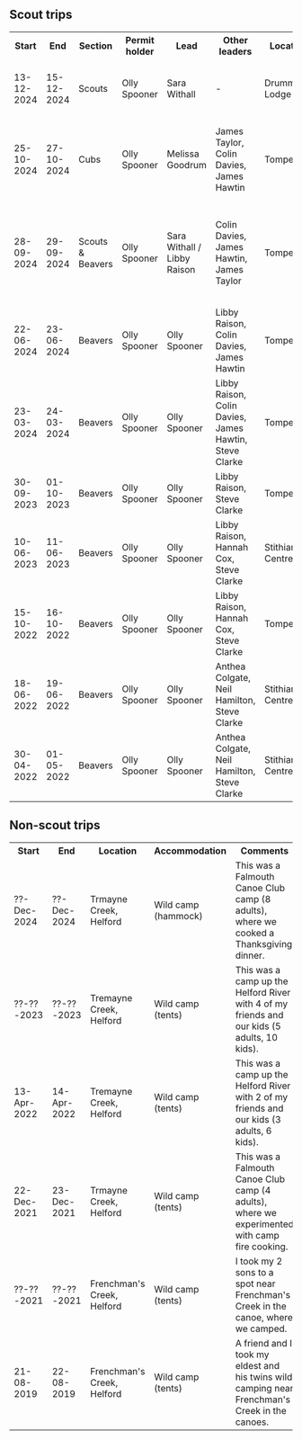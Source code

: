 ## Scout trips

<table>
<tr><th>Start</th><th>End</th><th>Section</th><th>Permit holder</th><th>Lead</th><th>Other leaders</th><th>Location</th><th>Accommodation</th><th>Comments</th></tr>
<tr><td>13-12-2024</td><td>15-12-2024</td><td>Scouts</td><td>Olly Spooner</td><td>Sara Withall</td><td>-</td><td>Drummers Lodge</td><td>Indoors</td><td>Hikes to Eden Project and Wheal Martyn.</td></tr>
<tr><td>25-10-2024</td><td>27-10-2024</td><td>Cubs</td><td>Olly Spooner</td><td>Melissa Goodrum</td><td>James Taylor, Colin Davies, James Hawtin</td><td>Tomperrow</td><td>Indoors</td><td>Back-up for Jane as she was unavailable due to family emergency.</td></tr>
<tr><td>28-09-2024</td><td>29-09-2024</td><td>Scouts & Beavers</td><td>Olly Spooner</td><td>Sara Withall / Libby Raison</td><td>Colin Davies, James Hawtin, James Taylor</td><td>Tomperrow</td><td>Campsite & indoors</td><td>Scouts and Beavers collaborated to build a bridge. Scouts in tents or self-built bivvis.</td></tr>
<tr><td>22-06-2024</td><td>23-06-2024</td><td>Beavers</td><td>Olly Spooner</td><td>Olly Spooner</td><td>Libby Raison, Colin Davies, James Hawtin</td><td>Tomperrow</td><td>Indoors</td><td></td></tr>
<tr><td>23-03-2024</td><td>24-03-2024</td><td>Beavers</td><td>Olly Spooner</td><td>Olly Spooner</td><td>Libby Raison, Colin Davies, James Hawtin, Steve Clarke</td><td>Tomperrow</td><td>Indoors</td><td>First Beavers winter camp!</td></tr>
<tr><td>30-09-2023</td><td>01-10-2023</td><td>Beavers</td><td>Olly Spooner</td><td>Olly Spooner</td><td>Libby Raison, Steve Clarke</td><td>Tomperrow</td><td>Indoors</td><td></td></tr>
<tr><td>10-06-2023</td><td>11-06-2023</td><td>Beavers</td><td>Olly Spooner</td><td>Olly Spooner</td><td>Libby Raison, Hannah Cox, Steve Clarke</td><td>Stithians Centre</td><td>Indoors</td><td></td></tr>
<tr><td>15-10-2022</td><td>16-10-2022</td><td>Beavers</td><td>Olly Spooner</td><td>Olly Spooner</td><td>Libby Raison, Hannah Cox, Steve Clarke</td><td>Tomperrow</td><td>Indoors</td><td></td></tr>
<tr><td>18-06-2022</td><td>19-06-2022</td><td>Beavers</td><td>Olly Spooner</td><td>Olly Spooner</td><td>Anthea Colgate, Neil Hamilton, Steve Clarke</td><td>Stithians Centre</td><td>Indoors</td><td></td></tr>
<tr><td>30-04-2022</td><td>01-05-2022</td><td>Beavers</td><td>Olly Spooner</td><td>Olly Spooner</td><td>Anthea Colgate, Neil Hamilton, Steve Clarke</td><td>Stithians Centre</td><td>Indoors</td><td></td></tr>
</table>

## Non-scout trips

<table>
<tr><th>Start</th><th>End</th><th>Location</th><th>Accommodation</th><th>Comments</th></tr>
<tr><td>??-Dec-2024</td><td>??-Dec-2024</td><td>Trmayne Creek, Helford</td><td>Wild camp (hammock)</td><td>This was a Falmouth Canoe Club camp (8 adults), where we cooked a Thanksgiving dinner.</td></tr>
<tr><td>??-??-2023</td><td>??-??-2023</td><td>Tremayne Creek, Helford</td><td>Wild camp (tents)</td><td>This was a camp up the Helford River with 4 of my friends and our kids (5 adults, 10 kids).</td></tr>
<tr><td>13-Apr-2022</td><td>14-Apr-2022</td><td>Tremayne Creek, Helford</td><td>Wild camp (tents)</td><td>This was a camp up the Helford River with 2 of my friends and our kids (3 adults, 6 kids).</td></tr>
<tr><td>22-Dec-2021</td><td>23-Dec-2021</td><td>Trmayne Creek, Helford</td><td>Wild camp (tents)</td><td>This was a Falmouth Canoe Club camp (4 adults), where we experimented with camp fire cooking.</td></tr>
<tr><td>??-??-2021</td><td>??-??-2021</td><td>Frenchman's Creek, Helford</td><td>Wild camp (tents)</td><td>I took my 2 sons to a spot near Frenchman's Creek in the canoe, where we camped.</td></tr>
<tr><td>21-08-2019</td><td>22-08-2019</td><td>Frenchman's Creek, Helford</td><td>Wild camp (tents)</td><td>A friend and I took my eldest and his twins wild camping near Frenchman's Creek in the canoes.</td></tr>
</table>




